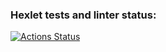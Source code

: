 ### Hexlet tests and linter status:
[![Actions Status](https://github.com/MariiTishkova/python-project-49/actions/workflows/hexlet-check.yml/badge.svg)](https://github.com/MariiTishkova/python-project-49/actions)
